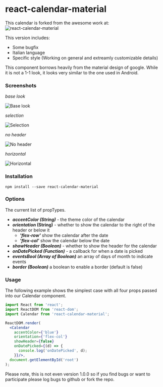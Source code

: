 # react-calendar-material

This calendar is forked from the awesome work at: ![react-calendar-material](https://github.com/icarus-sullivan/react-calendar-material)

This version includes:
- Some bugfix
- Italian language
- Specific style (Working on general and extreamly customizable details)

This component borrows heavily from the material design of google. While it is not a 1-1 look, it looks very similar to the one used in Android.

### Screenshots

_base look_

![Base look](https://github.com/icarus-sullivan/react-calendar-material/raw/master/images/base.jpg)

_selection_

![Selection](https://github.com/icarus-sullivan/react-calendar-material/raw/master/images/selection.jpg)

_no header_

![No header](https://github.com/icarus-sullivan/react-calendar-material/raw/master/images/no-header.jpg)

_horizontal_

![Horizontal](https://github.com/icarus-sullivan/react-calendar-material/raw/master/images/horizontal.jpg)


### Installation
```
npm install --save react-calendar-material
```

### Options
The current list of propTypes.

 - **_accentColor (String)_** - the theme color of the calendar
 - **_orientation_ (String)** - whether to show the calendar to the right of the header or below it
	 - **_'flex-row'_** show the calendar after the date
	 - **_'flex-col'_** show the calendar below the date
 - **_showHeader (Boolean)_** - whether to show the header for the calendar
 - **_onDatePicked (Function)_** - a callback for when a date is picked
 - **_eventsBool (Array of Boolean)_** an array of days of month to indicate events
 - **_border (Boolean)_** a boolean to enable a border (default is false)

### Usage

The following example shows the simplest case with all four props passed into our Calendar component.

```jsx
import React from 'react';
import ReactDOM from 'react-dom';
import Calendar from 'react-calendar-material';

ReactDOM.render(
  <Calendar
    accentColor={'blue'}
    orientation={'flex-col'}
    showHeader={false}
    onDatePicked={(d) => {
      console.log('onDatePicked', d);
    }}/>,
  document.getElementById('root')
);

```

Please note, this is not even version 1.0.0 so if you find bugs or want to participate please log bugs to github or fork the repo.
